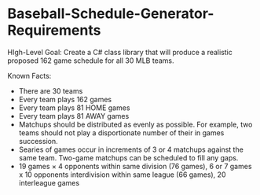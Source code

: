 # Baseball-Schedule-Generator-Requirements

HIgh-Level Goal: Create a C# class library that will produce a realistic proposed 162 game schedule for all 30 MLB teams.

Known Facts:

* There are 30 teams
* Every team plays 162 games
* Every team plays 81 HOME games
* Every team plays 81 AWAY games
* Matchups should be distributed as evenly as possible. For example, two teams should not play a disportionate number of their 
in games succession.
* Searies of games occur in increments of 3 or 4 matchups against the same team. Two-game matchups can be scheduled to fill any gaps.
* 19 games × 4 opponents within same division (76 games), 6 or 7 games x 10 opponents interdivision within same league (66 games), 20 interleague games
